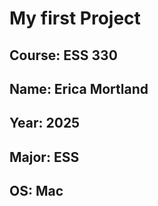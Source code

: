 # My first Project
## **Course**: ESS 330
## **Name**: Erica Mortland
## **Year**: 2025
## **Major**: ESS
## **OS**: Mac